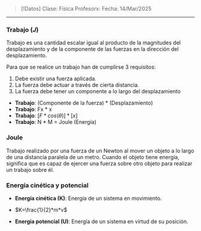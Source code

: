 >[!Datos]
>Clase: Fisica
>Profesorx: 
>Fecha: 14/Mar/2025

---
### Trabajo $(J)$
Trabajo es una cantidad escalar igual al producto de la magnitudes del desplazamiento y de la componente de las fuerzas en la dirección del desplazamiento.

Para que se realice un trabajo han de cumplirse 3 requisitos:
1. Debe existir una fuerza aplicada.
2. La fuerza debe actuar a través de cierta distancia.
3. La fuerza debe tener un componente a lo largo del desplazamiento

- **Trabajo**: (Componente de la fuerza) * (Desplazamiento)
- **Trabajo**: Fx * x
- **Trabajo**: $[F*cos(θ)]*[x]$
- **Trabajo**: N * M = Joule (Energía)
### Joule
Trabajo realizado por una fuerza de un Newton al mover un objeto a lo largo de una distancia paralela de un metro.
Cuando el objeto tiene energía, significa que es capaz de ejercer una fuerza sobre otro objeto para realizar un trabajo sobre él.
### Energía cinética y potencial

- **Energía cinética (K)**: Energía de un sistema en movimiento.
- $K=\frac{1}{2}*m*v$

- **Energía potencial (U)**: Energía de un sistema en virtud de su posición.